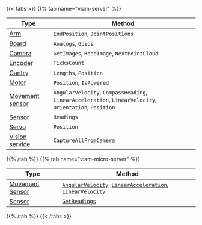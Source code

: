 {{< tabs >}}
{{% tab name="viam-server" %}}

<!-- prettier-ignore -->
| Type                                            | Method |
| ----------------------------------------------- | ------ |
| [Arm](/operate/reference/components/arm/)                         | `EndPosition`, `JointPositions` |
| [Board](/operate/reference/components/board/)                     | `Analogs`, `Gpios` |
| [Camera](/operate/reference/components/camera/)                   | `GetImages`, `ReadImage`, `NextPointCloud` |
| [Encoder](/operate/reference/components/encoder/)                 | `TicksCount` |
| [Gantry](/operate/reference/components/gantry/)                   | `Lengths`, `Position` |
| [Motor](/operate/reference/components/motor/)                     | `Position`, `IsPowered` |
| [Movement sensor](/operate/reference/components/movement-sensor/) | `AngularVelocity`, `CompassHeading`, `LinearAcceleration`, `LinearVelocity`, `Orientation`, `Position` |
| [Sensor](/operate/reference/components/sensor/)                   | `Readings` |
| [Servo](/operate/reference/components/servo/)                     | `Position` |
| [Vision service](/operate/reference/services/vision/)             | `CaptureAllFromCamera` |

{{% /tab %}}
{{% tab name="viam-micro-server" %}}

<!-- prettier-ignore -->
| Type | Method |
| ---- | ------ |
| [Movement Sensor](/operate/reference/components/movement-sensor/) | [`AngularVelocity`](/dev/reference/apis/components/movement-sensor/#getangularvelocity), [`LinearAcceleration`](/dev/reference/apis/components/movement-sensor/#getlinearacceleration), [`LinearVelocity`](/dev/reference/apis/components/movement-sensor/#getlinearvelocity) |
| [Sensor](/operate/reference/components/sensor/) | [`GetReadings`](/dev/reference/apis/components/sensor/#getreadings) |

{{% /tab %}}
{{< /tabs >}}
